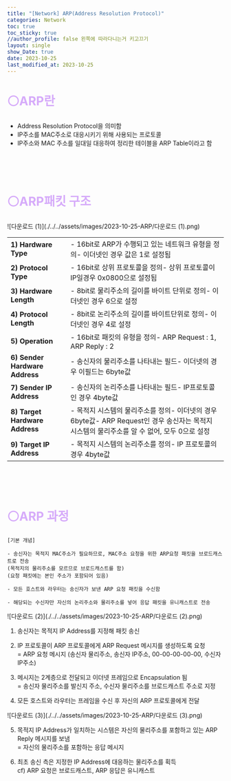 ```yaml
---
title: "[Network] ARP(Address Resolution Protocol)"
categories: Network
toc: true
toc_sticky: true
//author_profile: false 왼쪽에 따라다니는거 키고끄기
layout: single
show_Date: true
date: 2023-10-25
last_modified_at: 2023-10-25
---
```


# <span style="color: #D6ABFA;">⚪ARP란</span>

- Address Resolution Protocol을 의미함
- IP주소를 MAC주소로 대응시키기 위해 사용되는 프로토콜
- IP주소와 MAC 주소를 일대일 대응하여 정리한 테이블을 ARP Table이라고 함

<br>

<br>

<br>

# <span style="color: #D6ABFA;">⚪ARP패킷 구조</span>

![다운로드 (1)](./../../assets/images/2023-10-25-ARP/다운로드 (1).png)

|                                |                                                              |
| ------------------------------ | ------------------------------------------------------------ |
| **1) Hardware Type**           | - 16bit로 ARP가 수행되고 있는 네트워크 유형을 정의- 이더넷인 경우 값은 1로 설정됨 |
| **2) Protocol Type**           | - 16bit로 상위 프로토콜을 정의- 상위 프로토콜이 IP일경우 0x0800으로 설정됨 |
| **3) Hardware Length**         | - 8bit로 물리주소의 길이를 바이트 단위로 정의- 이더넷인 경우 6으로 설정 |
| **4) Protocol Length**         | - 8bit로 논리주소의 길이를 바이트단위로 정의- 이더넷인 경우 4로 설정 |
| **5) Operation**               | - 16bit로 패킷의 유형을 정의- ARP Request : 1, ARP Reply : 2 |
| **6) Sender Hardware Address** | - 송신자의 물리주소를 나타내는 필드- 이더넷의 경우 이필드는 6byte값 |
| **7) Sender IP Address**       | - 송신자의 논리주소를 나타내는 필드- IP프로토콜인 경우 4byte값 |
| **8) Target Hardware Address** | - 목적지 시스템의 물리주소를 정의- 이더넷의 경우 6byte값- ARP Request인 경우 송신자는 목적지 시스템의 물리주소를 알 수 없어, 모두 0으로 설정 |
| **9) Target IP Address**       | - 목적지 시스템의 논리주소를 정의- IP 프로토콜의 경우 4byte값 |

<br>

<br>

<br>

# <span style="color: #D6ABFA;">⚪ARP 과정</span>

```
[기본 개념]

- 송신자는 목적지 MAC주소가 필요하므로, MAC주소 요청을 위한 ARP요청 패킷을 브로드캐스트로 전송
(목적지의 물리주소를 모르므로 브로드캐스트를 함)
(요청 패킷에는 본인 주소가 포함되어 있음)

- 모든 호스트와 라우터는 송신자가 보낸 ARP 요청 패킷을 수신함

- 해당되는 수신자만 자신의 논리주소와 물리주소를 넣어 응답 패킷을 유니캐스트로 전송
```

![다운로드 (2)](./../../assets/images/2023-10-25-ARP/다운로드 (2).png)

1. 송신자는 목적지 IP Address를 지정해 패킷 송신



2. IP 프로토콜이 ARP 프로토콜에게 ARP Request 메시지를 생성하도록 요청   
   = ARP 요청 메시지 (송신자 물리주소, 송신자 IP주소, 00-00-00-00-00, 수신자 IP주소)



3. 메시지는 2계층으로 전달되고 이더넷 프레임으로 Encapsulation 됨   
   = 송신자 물리주소를 발신지 주소, 수신자 물리주소를 브로드캐스트 주소로 지정



4. 모든 호스트와 라우터는 프레임을 수신 후 자신의 ARP 프로토콜에게 전달



![다운로드 (3)](./../../assets/images/2023-10-25-ARP/다운로드 (3).png)

5. 목적지 IP Address가 일치하는 시스템은 자신의 물리주소를 포함하고 있는 ARP Reply 메시지를 보냄  
   = 자신의 물리주소를 포함하는 응답 메시지



5. 최초 송신 측은 지정한 IP Address에 대응하는 물리주소를 획득  
   cf) ARP 요청은 브로드캐스트, ARP 응답은 유니캐스트
